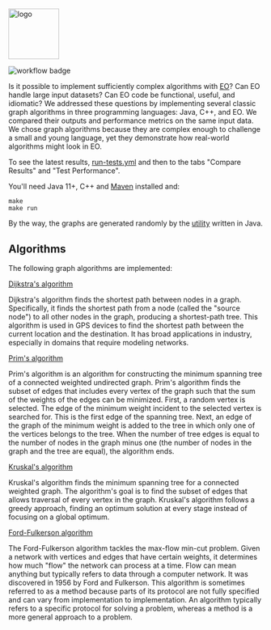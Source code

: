 #

<img src="https://www.yegor256.com/images/books/elegant-objects/cactus.svg"
height="100px"  alt="logo"/>

![workflow badge](https://github.com/potatmen/eo-graphs/actions/workflows/run-tests.yml/badge.svg)

Is it possible to implement sufficiently complex algorithms with [EO](https://github.com/cqfn/eo)?
Can EO handle large input datasets? Can EO code be functional, useful,
and idiomatic?
We addressed these questions by implementing several classic graph algorithms
in three programming languages: Java, C++, and EO.
We compared their outputs and performance metrics on the same input data.
We chose graph algorithms because they are complex enough to challenge a small
and young language, yet they demonstrate how real-world algorithms might look
in EO.

To see the latest results, [run-tests.yml](https://github.com/HSE-Eolang/eo_graphs/actions/workflows/run-tests.yml)
and then to the tabs "Compare Results" and "Test Performance".

You'll need Java 11+, C++ and [Maven](https://maven.apache.org/) installed and:

```shell
make
make run
```

By the way, the graphs are generated randomly by the
[utility](https://github.com/potatmen/eo-graphs/blob/master/src/java/generator/GraphGenerator.java)
written in Java.

## Algorithms

The following graph algorithms are implemented:

[Dijkstra's algorithm](https://www.freecodecamp.org/news/dijkstras-shortest-path-algorithm-visual-introduction/)

Dijkstra's algorithm finds the shortest path between nodes in a graph.
Specifically, it finds the shortest path from a node (called the "source node")
to all other nodes in the graph, producing a shortest-path tree.
This algorithm is used in GPS devices to find the shortest path between the
current location and the destination. It has broad applications in industry,
especially in domains that require modeling networks.

[Prim's algorithm](https://www.geeksforgeeks.org/prims-minimum-spanning-tree-mst-greedy-algo-5/)

Prim's algorithm is an algorithm for constructing the minimum spanning tree of
a connected weighted undirected graph. Prim's algorithm finds the subset of
edges that includes every vertex of the graph such that the sum of the weights
of the edges can be minimized.
First, a random vertex is selected. The edge of the minimum weight incident to
the selected vertex is searched for. This is the first edge of the spanning
tree.
Next, an edge of the graph of the minimum weight is added to the tree in which
only one of the vertices belongs to the tree.
When the number of tree edges is equal to the number of nodes in the graph
minus one (the number of nodes in the graph and the tree are equal),
the algorithm ends.

[Kruskal's algorithm](https://www.geeksforgeeks.org/kruskals-minimum-spanning-tree-algorithm-greedy-algo-2/)

Kruskal's algorithm finds the minimum spanning tree for a connected weighted
graph. The algorithm's goal is to find the subset of edges that allows
traversal of every vertex in the graph. Kruskal's algorithm follows a greedy
approach, finding an optimum solution at every stage instead of focusing on
a global optimum.

[Ford-Fulkerson algorithm](https://www.geeksforgeeks.org/ford-fulkerson-algorithm-for-maximum-flow-problem/)

The Ford-Fulkerson algorithm tackles the max-flow min-cut problem. Given
a network with vertices and edges that have certain weights, it determines
how much "flow" the network can process at a time. Flow can mean anything
but typically refers to data through a computer network.
It was discovered in 1956 by Ford and Fulkerson. This algorithm is sometimes
referred to as a method because parts of its protocol are not fully specified
and can vary from implementation to implementation. An algorithm typically
refers to a specific protocol for solving a problem, whereas a method is
a more general approach to a problem.
